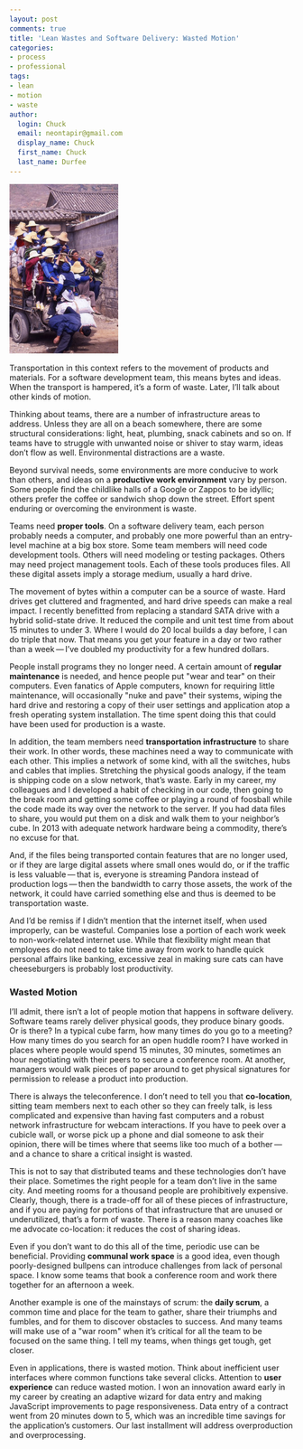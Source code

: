 ```yaml
---
layout: post
comments: true
title: 'Lean Wastes and Software Delivery: Wasted Motion'
categories:
- process
- professional
tags:
- lean
- motion
- waste
author:
  login: Chuck
  email: neontapir@gmail.com
  display_name: Chuck
  first_name: Chuck
  last_name: Durfee
---
```

[![transportation](/assets/transportation-193x300.jpg)](/assets/transportation-193x300.jpg)

Transportation in this context refers to the movement of products and materials. For a software development team, this means bytes and ideas. When the transport is hampered, it’s a form of waste. Later, I’ll talk about other kinds of motion.

Thinking about teams, there are a number of infrastructure areas to address. Unless they are all on a beach somewhere, there are some structural considerations: light, heat, plumbing, snack cabinets and so on. If teams have to struggle with unwanted noise or shiver to stay warm, ideas don’t flow as well. Environmental distractions are a waste.

Beyond survival needs, some environments are more conducive to work than others, and ideas on a **productive work environment** vary by person. Some people find the childlike halls of a Google or Zappos to be idyllic; others prefer the coffee or sandwich shop down the street. Effort spent enduring or overcoming the environment is waste.

Teams need **proper tools**. On a software delivery team, each person probably needs a computer, and probably one more powerful than an entry-level machine at a big box store. Some team members will need code development tools. Others will need modeling or testing packages. Others may need project management tools. Each of these tools produces files. All these digital assets imply a storage medium, usually a hard drive.

The movement of bytes within a computer can be a source of waste. Hard drives get cluttered and fragmented, and hard drive speeds can make a real impact. I recently benefitted from replacing a standard SATA drive with a hybrid solid-state drive. It reduced the compile and unit test time from about 15 minutes to under 3\. Where I would do 20 local builds a day before, I can do triple that now. That means you get your feature in a day or two rather than a week — I’ve doubled my productivity for a few hundred dollars.

People install programs they no longer need. A certain amount of **regular maintenance** is needed, and hence people put "wear and tear" on their computers. Even fanatics of Apple computers, known for requiring little maintenance, will occasionally "nuke and pave" their systems, wiping the hard drive and restoring a copy of their user settings and application atop a fresh operating system installation. The time spent doing this that could have been used for production is a waste.

In addition, the team members need **transportation infrastructure** to share their work. In other words, these machines need a way to communicate with each other. This implies a network of some kind, with all the switches, hubs and cables that implies. Stretching the physical goods analogy, if the team is shipping code on a slow network, that’s waste. Early in my career, my colleagues and I developed a habit of checking in our code, then going to the break room and getting some coffee or playing a round of foosball while the code made its way over the network to the server. If you had data files to share, you would put them on a disk and walk them to your neighbor’s cube. In 2013 with adequate network hardware being a commodity, there’s no excuse for that.

And, if the files being transported contain features that are no longer used, or if they are large digital assets where small ones would do, or if the traffic is less valuable — that is, everyone is streaming Pandora instead of production logs — then the bandwidth to carry those assets, the work of the network, it could have carried something else and thus is deemed to be transportation waste.

And I’d be remiss if I didn’t mention that the internet itself, when used improperly, can be wasteful. Companies lose a portion of each work week to non-work-related internet use. While that flexibility might mean that employees do not need to take time away from work to handle quick personal affairs like banking, excessive zeal in making sure cats can have cheeseburgers is probably lost productivity.

### Wasted Motion

I’ll admit, there isn’t a lot of people motion that happens in software delivery. Software teams rarely deliver physical goods, they produce binary goods. Or is there? In a typical cube farm, how many times do you go to a meeting? How many times do you search for an open huddle room? I have worked in places where people would spend 15 minutes, 30 minutes, sometimes an hour negotiating with their peers to secure a conference room. At another, managers would walk pieces of paper around to get physical signatures for permission to release a product into production.

There is always the teleconference. I don’t need to tell you that **co-location**, sitting team members next to each other so they can freely talk, is less complicated and expensive than having fast computers and a robust network infrastructure for webcam interactions. If you have to peek over a cubicle wall, or worse pick up a phone and dial someone to ask their opinion, there will be times where that seems like too much of a bother — and a chance to share a critical insight is wasted.

This is not to say that distributed teams and these technologies don’t have their place. Sometimes the right people for a team don’t live in the same city. And meeting rooms for a thousand people are prohibitively expensive. Clearly, though, there is a trade-off for all of these pieces of infrastructure, and if you are paying for portions of that infrastructure that are unused or underutilized, that’s a form of waste. There is a reason many coaches like me advocate co-location: it reduces the cost of sharing ideas.

Even if you don’t want to do this all of the time, periodic use can be beneficial. Providing **communal work space** is a good idea, even though poorly-designed bullpens can introduce challenges from lack of personal space. I know some teams that book a conference room and work there together for an afternoon a week.

Another example is one of the mainstays of scrum: the **daily scrum**, a common time and place for the team to gather, share their triumphs and fumbles, and for them to discover obstacles to success. And many teams will make use of a "war room" when it’s critical for all the team to be focused on the same thing. I tell my teams, when things get tough, get closer.

Even in applications, there is wasted motion. Think about inefficient user interfaces where common functions take several clicks. Attention to **user experience** can reduce wasted motion. I won an innovation award early in my career by creating an adaptive wizard for data entry and making JavaScript improvements to page responsiveness. Data entry of a contract went from 20 minutes down to 5, which was an incredible time savings for the application’s customers. Our last installment will address overproduction and overprocessing.
